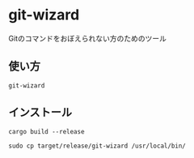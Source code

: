 # git-wizard

Gitのコマンドをおぼえられない方のためのツール

## 使い方

```shell
git-wizard
```

## インストール

```shell
cargo build --release
```

```shell
sudo cp target/release/git-wizard /usr/local/bin/
```
